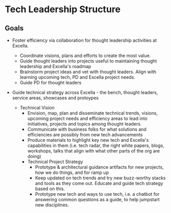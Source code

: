 # Tech Leadership Structure

## Goals

- Foster efficiency via collaboration for thought leadership activities at Excella.
  - Coordinate visions, plans and efforts to create the most value.
  - Guide thought leaders into projects useful to maintaining thought leadership and Excella's roadmap
  - Brainstorm project ideas and vet with thought leaders. Align with learning upcoming tech, PD and Excella project needs.
  - Guide PD for thought leaders

- Guide technical strategy across Excella - the bench, thought leaders, service areas, showcases and protoypes
  - Technical Vision
    - Envision, map, plan and disseminate technical trends, visions, upcoming project needs and efficiency areas to lead into initiatives, projects and topics among thought leaders.
    - Communicate with business folks for what solutions and efficiencies are possibly from new tech advancements
    - Produce materials to highlight key new tech and Excella's capabilities in them (i.e. tech radar, the right white papers, blogs, workshops, talks that align with what other parts of the org are doing)
    - Technical Project Strategy
      - Prototype & architectural guidance artifacts for new projects, how we do things, and for ramp up
      - Keep updated on tech trends and try new buzz-worthy stacks and tools as they come out. Educate and guide tech strategy based on this. 
      - Prototype new tech and ways to use tech, i.e. a chatbot for answering common questions as a guide, to help jumpstart new disciplines.
